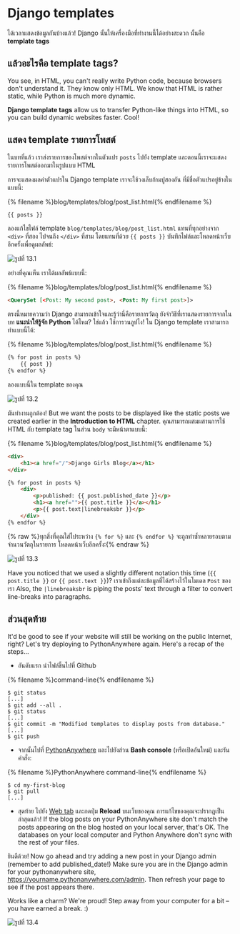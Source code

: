 # Django templates

ได้เวลาแสดงข้อมูลกันบ้างแล้ว! Django นั้นให้เครื่องมือที่ทำงานนี้ได้อย่างสะดวก นั้นคือ **template tags**

## แล้วอะไรคือ template tags?

You see, in HTML, you can't really write Python code, because browsers don't understand it. They know only HTML. We know that HTML is rather static, while Python is much more dynamic.

**Django template tags** allow us to transfer Python-like things into HTML, so you can build dynamic websites faster. Cool!

## แสดง template รายการโพสต์

ในบทที่แล้ว เราส่งรายการของโพสต์จากในตัวแปร `posts` ไปยัง template และตอนนี้เราจะแสดงรายการโพสต์ออกมาในรูปแบบ HTML

การจะแสดงผลค่าตัวแปรใน Django template เราจะใช้วงเล็บก้ามปูสองอัน ที่มีชื่อตัวแปรอยู่ข้างใน แบบนี้:

{% filename %}blog/templates/blog/post_list.html{% endfilename %}

```html
{{ posts }}
```

ลองแก้ไขไฟล์ template `blog/templates/blog/post_list.html` แทนที่ทุกอย่างจาก `<div>` ที่สอง ไปจนถึง `</div>` ที่สาม โดยแทนที่ด้วย `{{ posts }}` บันทึกไฟล์และโหลดหน้าเว็บอีกครั้งเพื่อดูผลลัพธ์:

![รูปที่ 13.1](images/step1.png)

อย่างที่คุณเห็น เราได้ผลลัพธ์แบบนี้:

{% filename %}blog/templates/blog/post_list.html{% endfilename %}

```html
<QuerySet [<Post: My second post>, <Post: My first post>]>
```

ตรงนี้หมายความว่า Django สามารถเข้าใจและรู้ว่านี่คือรายการวัตถุ ยังจำวิธีที่เราแสดงรายการจากในบท **แนะนำให้รู้จัก Python** ได้ไหม? ใช่แล้ว ใช้การวนลูปไง! ใน Django template เราสามารถทำแบบนี้ได้:

{% filename %}blog/templates/blog/post_list.html{% endfilename %}

```html
{% for post in posts %}
    {{ post }}
{% endfor %}
```

ลองแบบนี้ใน template ของคุณ

![รูปที่ 13.2](images/step2.png)

มันทำงานถูกต้อง! But we want the posts to be displayed like the static posts we created earlier in the **Introduction to HTML** chapter. คุณสามารถผสมผสานการใช้ HTML กับ template tag ในส่วน `body` จะมีหน้าตาแบบนี้:

{% filename %}blog/templates/blog/post_list.html{% endfilename %}

```html
<div>
    <h1><a href="/">Django Girls Blog</a></h1>
</div>

{% for post in posts %}
    <div>
        <p>published: {{ post.published_date }}</p>
        <h1><a href="">{{ post.title }}</a></h1>
        <p>{{ post.text|linebreaksbr }}</p>
    </div>
{% endfor %}
```

{% raw %}ทุกสิ่งที่คุณใส่ไประหว่าง `{% for %}` และ `{% endfor %}` จะถูกทำซ้ำหลายรอบตามจำนวนวัตถุในรายการ โหลดหน้าเว็บอีกครั้ง:{% endraw %}

![รูปที่ 13.3](images/step3.png)

Have you noticed that we used a slightly different notation this time (`{{ post.title }}` or `{{ post.text }}`)? เราเข้าถึงแต่ละข้อมูลที่ได้สร้างไว้ในโมเดล `Post` ของเรา Also, the `|linebreaksbr` is piping the posts' text through a filter to convert line-breaks into paragraphs.

## ส่วนสุดท้าย

It'd be good to see if your website will still be working on the public Internet, right? Let's try deploying to PythonAnywhere again. Here's a recap of the steps…

* อันดับแรก นำไฟล์ขึ้นไปที่ Github

{% filename %}command-line{% endfilename %}

    $ git status
    [...]
    $ git add --all .
    $ git status
    [...]
    $ git commit -m "Modified templates to display posts from database."
    [...]
    $ git push
    

* จากนั้นไปที่ [PythonAnywhere](https://www.pythonanywhere.com/consoles/) และไปยังส่วน **Bash console** (หรือเปิดอันใหม่) และรันคำสั่ง:

{% filename %}PythonAnywhere command-line{% endfilename %}

    $ cd my-first-blog
    $ git pull
    [...]
    

* สุดท้าย ไปยัง [Web tab](https://www.pythonanywhere.com/web_app_setup/) และกดปุ่ม **Reload** บนเว็บของคุณ การแก้ไขของคุณจะปรากฎเป็นล่าสุดแล้ว! If the blog posts on your PythonAnywhere site don't match the posts appearing on the blog hosted on your local server, that's OK. The databases on your local computer and Python Anywhere don't sync with the rest of your files.

ยินดีด้วย! Now go ahead and try adding a new post in your Django admin (remember to add published_date!) Make sure you are in the Django admin for your pythonanywhere site, https://yourname.pythonanywhere.com/admin. Then refresh your page to see if the post appears there.

Works like a charm? We're proud! Step away from your computer for a bit – you have earned a break. :)

![รูปที่ 13.4](images/donut.png)